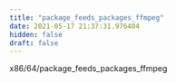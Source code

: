 ```yaml
---
title: "package_feeds_packages_ffmpeg"
date: 2021-05-17 21:37:31.976404
hidden: false
draft: false
---
```


x86/64/package_feeds_packages_ffmpeg

